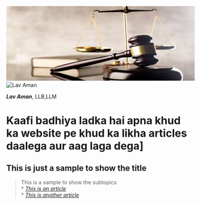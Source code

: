 <img src="gavel.jpg" alt="gavel" width="1200" height="200"/>
<img src="https://highlinewest.com/wp/wp-content/uploads/2016/01/lawyer-headshot-photos-vancouver-bc-robert-flemming-lawyers.jpg" alt="Lav Aman" width="200"/>


**_Lav Aman_**, LLB,LLM  
# Kaafi badhiya ladka hai apna khud ka website pe khud ka likha articles daalega aur aag laga dega]


## This is just a sample to show the title
 >This is a sample to show the subtopics  
        * [_This is an article_](https://wikipedia.com)  
        * [_This is another article_](https://google.com)
